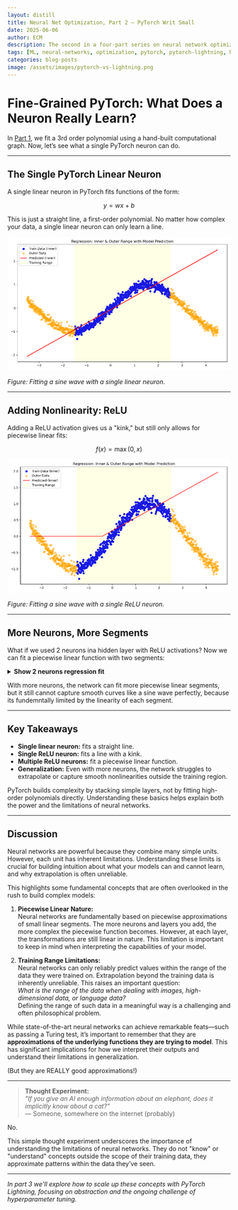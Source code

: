 ```yaml
---
layout: distill
title: Neural Net Optimization, Part 2 — PyTorch Writ Small
date: 2025-06-06
author: ECM
description: The second in a four-part series on neural network optimization, focusing on PyTorch fundamentals, and how at a fundemntal level how pytorch is implemented on a per neruon level.
tags: [ML, neural-networks, optimization, pytorch, pytorch-lightning, hyperparameters]
categories: blog-posts
image: /assets/images/pytorch-vs-lightning.png
---
```


# Fine-Grained PyTorch: What Does a Neuron Really Learn?

In [Part 1](./2025-05-23-ml-levels-pt-one), we fit a 3rd order polynomial using a hand-built computational graph. Now, let’s see what a single PyTorch neuron can do.

---

## The Single PyTorch Linear Neuron

A single linear neuron in PyTorch fits functions of the form:

$$
y = w x + b
$$

This is just a straight line, a first-order polynomial. No matter how complex your data, a single linear neuron can only learn a line.

![Single Neuron Regression Fits](/assets/img/ml-levels-pt-two/combined_regression.png)

*Figure: Fitting a sine wave with a single linear neuron.*

---

## Adding Nonlinearity: ReLU

Adding a ReLU activation gives us a "kink," but still only allows for piecewise linear fits:

```math
f(x) = \max(0, x)
```

![Single Neuron Regression Fits](/assets/img/ml-levels-pt-two/combined_regression_relu.png)

*Figure: Fitting a sine wave with a single ReLU neuron.*

---

## More Neurons, More Segments

What if we used 2 neurons ina hidden layer with ReLU activations? Now we can fit a piecewise linear function with two segments:


<details>
   <summary><strong>Show 2 neurons regression fit</strong></summary>

![Multiple Neurons Regression Fits](/assets/img/ml-levels-pt-two/combined_regression_2n.png)

</details>

With more neurons, the network can fit more piecewise linear segments, but it still cannot capture smooth curves like a sine wave perfectly, because its fundemntally limited by the linearity of each segment.

---

## Key Takeaways

- **Single linear neuron:** fits a straight line.
- **Single ReLU neuron:** fits a line with a kink.
- **Multiple ReLU neurons:** fit a piecewise linear function.
- **Generalization:** Even with more neurons, the network struggles to extrapolate or capture smooth nonlinearities outside the training region.

PyTorch builds complexity by stacking simple layers, not by fitting high-order polynomials directly. Understanding these basics helps explain both the power and the limitations of neural networks.

---

## Discussion

Neural networks are powerful because they combine many simple units. However, each unit has inherent limitations. Understanding these limits is crucial for building intuition about what your models can and cannot learn, and why extrapolation is often unreliable.

This highlights some fundamental concepts that are often overlooked in the rush to build complex models:

1. **Piecewise Linear Nature:**  
   Neural networks are fundamentally based on piecewise approximations of small linear segments. The more neurons and layers you add, the more complex the piecewise function becomes. However, at each layer, the transformations are still linear in nature. This limitation is important to keep in mind when interpreting the capabilities of your model.

2. **Training Range Limitations:**  
   Neural networks can only reliably predict values within the range of the data they were trained on. Extrapolation beyond the training data is inherently unreliable. This raises an important question:  
   *What is the range of the data when dealing with images, high-dimensional data, or language data?*  
   Defining the range of such data in a meaningful way is a challenging and often philosophical problem.

While state-of-the-art neural networks can achieve remarkable feats—such as passing a Turing test, it’s important to remember that they are **approximations of the underlying functions they are trying to model**. This has significant implications for how we interpret their outputs and understand their limitations in generalization.  

(But they are REALLY good approximations!)

---


> **Thought Experiment:**  
> *"If you give an AI enough information about an elephant, does it implicitly know about a cat?"*  
> — Someone, somewhere on the internet (probably)


No.

This simple thought experiment underscores the importance of understanding the limitations of neural networks. They do not "know" or "understand" concepts outside the scope of their training data, they approximate patterns within the data they’ve seen.

---

*In part 3 we'll explore how to scale up these concepts with PyTorch Lightning, focusing on abstraction and the ongoing challenge of hyperparameter tuning.*